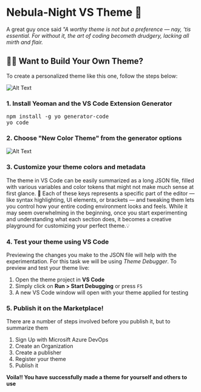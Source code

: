 # Nebula-Night VS Theme 🌙

A great guy once said *"A worthy theme is not but a preference — nay, ’tis essential. For without it, the art of coding becometh drudgery, lacking all mirth and flair.*

## 🧙‍♂️ Want to Build Your Own Theme?

To create a personalized theme like this one, follow the steps below:

![Alt Text](https://github.com/Jasskaran-Singh-Shangari/Nebula-Night-VS-Theme/blob/main/assets/image.png)

### 1. Install Yeoman and the VS Code Extension Generator
<pre>
npm install -g yo generator-code
yo code
</pre>
  
### 2. Choose "New Color Theme" from the generator options

![Alt Text](https://github.com/Jasskaran-Singh-Shangari/Nebula-Night-VS-Theme/blob/main/assets/FileExplorer.png)

### 3. Customize your theme colors and metadata
The theme in VS Code can be easily summarized as a long JSON file, filled with various variables and color tokens that might not make much sense at first glance. 🎨
Each of these keys represents a specific part of the editor — like syntax highlighting, UI elements, or brackets — and tweaking them lets you control how your entire coding environment looks and feels.
While it may seem overwhelming in the beginning, once you start experimenting and understanding what each section does, it becomes a creative playground for customizing your perfect theme.💡

### 4. Test your theme using VS Code
Previewing the changes you make to the JSON file will help with the experimentation. For this task we will be using *Theme Debugger*.
To preview and test your theme live:

1. Open the theme project in **VS Code**
2. Simply click on **Run > Start Debugging** or press `F5`
3. A new VS Code window will open with your theme applied for testing

### 5. Publish it on the Marketplace!
There are a number of steps involved before you publish it, but to summarize them
1. Sign Up with Microsift Azure DevOps
2. Create an Organization
3. Create a publisher
4. Register your theme
5. Publish it

**Voila!! You have successfully made a theme for yourself and others to use**
